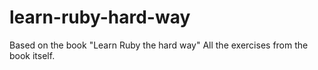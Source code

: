 # learn-ruby-hard-way
Based on the book "Learn Ruby the hard way" All the exercises from the book itself.
